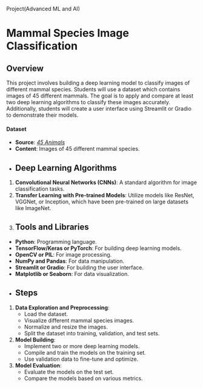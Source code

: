 Project(Advanced ML and AI)
# **Mammal Species Image Classification**

## **Overview**

This project involves building a deep learning model to classify images of different mammal species. Students will use a dataset which contains images of 45 different mammals. The goal is to apply and compare at least two deep learning algorithms to classify these images accurately. Additionally, students will create a user interface using Streamlit or Gradio to demonstrate their models.

#### **Dataset**

- **Source**: [*45 Animals*](https://drive.google.com/file/d/1SnHOHJ3Iu-9iPdYF2zhpxGX3tznSTi0G/view?usp=sharing)
- **Content**: Images of 45 different mammal species.
- ## **Deep Learning Algorithms**

1. **Convolutional Neural Networks (CNNs)**: A standard algorithm for image classification tasks.
2. **Transfer Learning with Pre-trained Models**: Utilize models like ResNet, VGGNet, or Inception, which have been pre-trained on large datasets like ImageNet.
3. ## **Tools and Libraries**

- **Python**: Programming language.
- **TensorFlow/Keras or PyTorch**: For building deep learning models.
- **OpenCV or PIL**: For image processing.
- **NumPy and Pandas**: For data manipulation.
- **Streamlit or Gradio**: For building the user interface.
- **Matplotlib or Seaborn**: For data visualization.
- ## **Steps**

1. **Data Exploration and Preprocessing**:
    - Load the dataset.
    - Visualize different mammal species images.
    - Normalize and resize the images.
    - Split the dataset into training, validation, and test sets.
2. **Model Building**:
    - Implement two or more deep learning models.
    - Compile and train the models on the training set.
    - Use validation data to fine-tune and optimize.
3. **Model Evaluation**:
    - Evaluate the models on the test set.
    - Compare the models based on various metrics.


